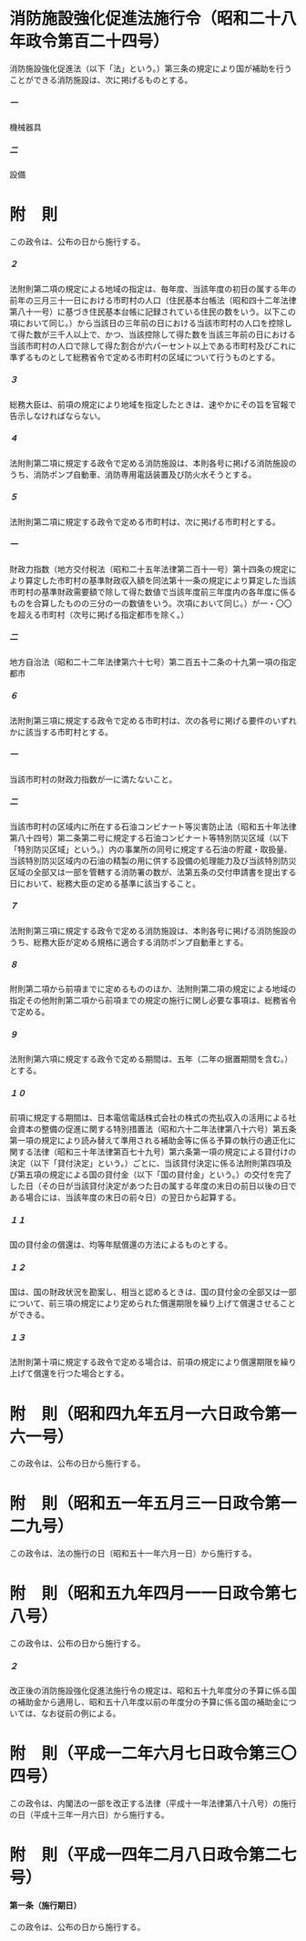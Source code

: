 # 消防施設強化促進法施行令（昭和二十八年政令第百二十四号）
消防施設強化促進法（以下「法」という。）第三条の規定により国が補助を行うことができる消防施設は、次に掲げるものとする。
##### 一
機械器具
##### 二
設備
# 附　則
この政令は、公布の日から施行する。
##### ２
法附則第二項の規定による地域の指定は、毎年度、当該年度の初日の属する年の前年の三月三十一日における市町村の人口（住民基本台帳法（昭和四十二年法律第八十一号）に基づき住民基本台帳に記録されている住民の数をいう。以下この項において同じ。）から当該日の三年前の日における当該市町村の人口を控除して得た数が三千人以上で、かつ、当該控除して得た数を当該三年前の日における当該市町村の人口で除して得た割合が六パーセント以上である市町村及びこれに準ずるものとして総務省令で定める市町村の区域について行うものとする。
##### ３
総務大臣は、前項の規定により地域を指定したときは、速やかにその旨を官報で告示しなければならない。
##### ４
法附則第二項に規定する政令で定める消防施設は、本則各号に掲げる消防施設のうち、消防ポンプ自動車、消防専用電話装置及び防火水そうとする。
##### ５
法附則第二項に規定する政令で定める市町村は、次に掲げる市町村とする。
##### 一
財政力指数（地方交付税法（昭和二十五年法律第二百十一号）第十四条の規定により算定した市町村の基準財政収入額を同法第十一条の規定により算定した当該市町村の基準財政需要額で除して得た数値で当該年度前三年度内の各年度に係るものを合算したものの三分の一の数値をいう。次項において同じ。）が一・〇〇を超える市町村（次号に掲げる指定都市を除く。）
##### 二
地方自治法（昭和二十二年法律第六十七号）第二百五十二条の十九第一項の指定都市
##### ６
法附則第三項に規定する政令で定める市町村は、次の各号に掲げる要件のいずれかに該当する市町村とする。
##### 一
当該市町村の財政力指数が一に満たないこと。
##### 二
当該市町村の区域内に所在する石油コンビナート等災害防止法（昭和五十年法律第八十四号）第二条第二号に規定する石油コンビナート等特別防災区域（以下「特別防災区域」という。）内の事業所の同号に規定する石油の貯蔵・取扱量、当該特別防災区域内の石油の精製の用に供する設備の処理能力及び当該特別防災区域の全部又は一部を管轄する消防署の数が、法第五条の交付申請書を提出する日において、総務大臣の定める基準に該当すること。
##### ７
法附則第三項に規定する政令で定める消防施設は、本則各号に掲げる消防施設のうち、総務大臣が定める規格に適合する消防ポンプ自動車とする。
##### ８
附則第二項から前項までに定めるもののほか、法附則第二項の規定による地域の指定その他附則第二項から前項までの規定の施行に関し必要な事項は、総務省令で定める。
##### ９
法附則第六項に規定する政令で定める期間は、五年（二年の据置期間を含む。）とする。
##### １０
前項に規定する期間は、日本電信電話株式会社の株式の売払収入の活用による社会資本の整備の促進に関する特別措置法（昭和六十二年法律第八十六号）第五条第一項の規定により読み替えて準用される補助金等に係る予算の執行の適正化に関する法律（昭和三十年法律第百七十九号）第六条第一項の規定による貸付けの決定（以下「貸付決定」という。）ごとに、当該貸付決定に係る法附則第四項及び第五項の規定による国の貸付金（以下「国の貸付金」という。）の交付を完了した日（その日が当該貸付決定があつた日の属する年度の末日の前日以後の日である場合には、当該年度の末日の前々日）の翌日から起算する。
##### １１
国の貸付金の償還は、均等年賦償還の方法によるものとする。
##### １２
国は、国の財政状況を勘案し、相当と認めるときは、国の貸付金の全部又は一部について、前三項の規定により定められた償還期限を繰り上げて償還させることができる。
##### １３
法附則第十項に規定する政令で定める場合は、前項の規定により償還期限を繰り上げて償還を行つた場合とする。
# 附　則（昭和四九年五月一六日政令第一六一号）
この政令は、公布の日から施行する。
# 附　則（昭和五一年五月三一日政令第一二九号）
この政令は、法の施行の日（昭和五十一年六月一日）から施行する。
# 附　則（昭和五九年四月一一日政令第七八号）
この政令は、公布の日から施行する。
##### ２
改正後の消防施設強化促進法施行令の規定は、昭和五十九年度分の予算に係る国の補助金から適用し、昭和五十八年度以前の年度分の予算に係る国の補助金については、なお従前の例による。
# 附　則（平成一二年六月七日政令第三〇四号）
この政令は、内閣法の一部を改正する法律（平成十一年法律第八十八号）の施行の日（平成十三年一月六日）から施行する。
# 附　則（平成一四年二月八日政令第二七号）
#### 第一条（施行期日）
この政令は、公布の日から施行する。
